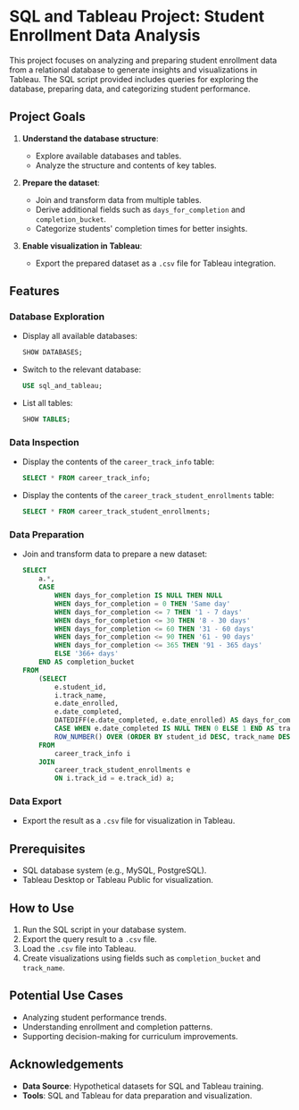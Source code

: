 # SQL and Tableau Project: Student Enrollment Data Analysis

This project focuses on analyzing and preparing student enrollment data from a relational database to generate insights and visualizations in Tableau. The SQL script provided includes queries for exploring the database, preparing data, and categorizing student performance.

## Project Goals

1. **Understand the database structure**:
   - Explore available databases and tables.
   - Analyze the structure and contents of key tables.

2. **Prepare the dataset**:
   - Join and transform data from multiple tables.
   - Derive additional fields such as `days_for_completion` and `completion_bucket`.
   - Categorize students' completion times for better insights.

3. **Enable visualization in Tableau**:
   - Export the prepared dataset as a `.csv` file for Tableau integration.

## Features

### Database Exploration
- Display all available databases:
  ```sql
  SHOW DATABASES;
  ```
- Switch to the relevant database:
  ```sql
  USE sql_and_tableau;
  ```
- List all tables:
  ```sql
  SHOW TABLES;
  ```

### Data Inspection
- Display the contents of the `career_track_info` table:
  ```sql
  SELECT * FROM career_track_info;
  ```
- Display the contents of the `career_track_student_enrollments` table:
  ```sql
  SELECT * FROM career_track_student_enrollments;
  ```

### Data Preparation
- Join and transform data to prepare a new dataset:
  ```sql
  SELECT
      a.*,
      CASE
          WHEN days_for_completion IS NULL THEN NULL
          WHEN days_for_completion = 0 THEN 'Same day'
          WHEN days_for_completion <= 7 THEN '1 - 7 days'
          WHEN days_for_completion <= 30 THEN '8 - 30 days'
          WHEN days_for_completion <= 60 THEN '31 - 60 days'
          WHEN days_for_completion <= 90 THEN '61 - 90 days'
          WHEN days_for_completion <= 365 THEN '91 - 365 days'
          ELSE '366+ days'
      END AS completion_bucket
  FROM
      (SELECT
          e.student_id,
          i.track_name,
          e.date_enrolled,
          e.date_completed,
          DATEDIFF(e.date_completed, e.date_enrolled) AS days_for_completion,
          CASE WHEN e.date_completed IS NULL THEN 0 ELSE 1 END AS track_completed,
          ROW_NUMBER() OVER (ORDER BY student_id DESC, track_name DESC) AS student_track_id
      FROM
          career_track_info i
      JOIN
          career_track_student_enrollments e
          ON i.track_id = e.track_id) a;
  ```

### Data Export
- Export the result as a `.csv` file for visualization in Tableau.

## Prerequisites

- SQL database system (e.g., MySQL, PostgreSQL).
- Tableau Desktop or Tableau Public for visualization.

## How to Use

1. Run the SQL script in your database system.
2. Export the query result to a `.csv` file.
3. Load the `.csv` file into Tableau.
4. Create visualizations using fields such as `completion_bucket` and `track_name`.

## Potential Use Cases
- Analyzing student performance trends.
- Understanding enrollment and completion patterns.
- Supporting decision-making for curriculum improvements.

## Acknowledgements

- **Data Source**: Hypothetical datasets for SQL and Tableau training.
- **Tools**: SQL and Tableau for data preparation and visualization.
